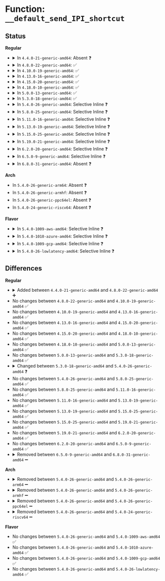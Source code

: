 # Function: <code>__default_send_IPI_shortcut</code>

## Status
<b>Regular</b>
<ul>
<li>
<details>
<summary>In <code>4.4.0-21-generic-amd64</code>: Absent ❓</summary>

```json
{
  "name": "__default_send_IPI_shortcut",
  "collision_type": "Static Duplication",
  "inline_type": "Full",
  "funcs": [
    {
      "addr": 18446744071579215252,
      "name": "__default_send_IPI_shortcut",
      "external": false,
      "loc": "arch/x86/include/asm/ipi.h:61",
      "file": "arch/x86/kernel/apic/apic_flat_64.c",
      "inline": "declared, inlined",
      "caller_inline": [],
      "caller_func": []
    },
    {
      "addr": 18446744071579216086,
      "name": "__default_send_IPI_shortcut",
      "external": false,
      "loc": "arch/x86/include/asm/ipi.h:61",
      "file": "arch/x86/kernel/apic/probe_64.c",
      "inline": "declared, inlined",
      "caller_inline": [
        "arch/x86/kernel/apic/probe_64.c:apic_send_IPI_self"
      ],
      "caller_func": []
    }
  ],
  "symbols": []
}
```
</details>
</li>
<li>
<details>
<summary>In <code>4.8.0-22-generic-amd64</code>: ✅</summary>

```c
void __default_send_IPI_shortcut(unsigned int shortcut, int vector, unsigned int dest)
```

```json
{
  "name": "__default_send_IPI_shortcut",
  "collision_type": "Unique Global",
  "inline_type": "No",
  "funcs": [
    {
      "addr": 18446744071579192528,
      "name": "__default_send_IPI_shortcut",
      "external": true,
      "loc": "arch/x86/kernel/apic/ipi.c:20",
      "file": "arch/x86/kernel/apic/ipi.c",
      "inline": "seen, unknown",
      "caller_inline": [],
      "caller_func": [
        "arch/x86/kernel/apic/probe_64.c:apic_send_IPI_self"
      ]
    }
  ],
  "symbols": [
    {
      "addr": 18446744071579192528,
      "name": "__default_send_IPI_shortcut",
      "section": ".text",
      "bind": "STB_GLOBAL",
      "size": 59
    }
  ]
}
```
</details>
</li>
<li>
<details>
<summary>In <code>4.10.0-19-generic-amd64</code>: ✅</summary>

```c
void __default_send_IPI_shortcut(unsigned int shortcut, int vector, unsigned int dest)
```

```json
{
  "name": "__default_send_IPI_shortcut",
  "collision_type": "Unique Global",
  "inline_type": "No",
  "funcs": [
    {
      "addr": 18446744071579204240,
      "name": "__default_send_IPI_shortcut",
      "external": true,
      "loc": "arch/x86/kernel/apic/ipi.c:20",
      "file": "arch/x86/kernel/apic/ipi.c",
      "inline": "seen, unknown",
      "caller_inline": [],
      "caller_func": [
        "arch/x86/kernel/apic/probe_64.c:apic_send_IPI_self"
      ]
    }
  ],
  "symbols": [
    {
      "addr": 18446744071579204240,
      "name": "__default_send_IPI_shortcut",
      "section": ".text",
      "bind": "STB_GLOBAL",
      "size": 59
    }
  ]
}
```
</details>
</li>
<li>
<details>
<summary>In <code>4.13.0-16-generic-amd64</code>: ✅</summary>

```c
void __default_send_IPI_shortcut(unsigned int shortcut, int vector, unsigned int dest)
```

```json
{
  "name": "__default_send_IPI_shortcut",
  "collision_type": "Unique Global",
  "inline_type": "No",
  "funcs": [
    {
      "addr": 18446744071579202064,
      "name": "__default_send_IPI_shortcut",
      "external": true,
      "loc": "arch/x86/kernel/apic/ipi.c:20",
      "file": "arch/x86/kernel/apic/ipi.c",
      "inline": "seen, unknown",
      "caller_inline": [],
      "caller_func": [
        "arch/x86/kernel/apic/probe_64.c:apic_send_IPI_self"
      ]
    }
  ],
  "symbols": [
    {
      "addr": 18446744071579202064,
      "name": "__default_send_IPI_shortcut",
      "section": ".text",
      "bind": "STB_GLOBAL",
      "size": 59
    }
  ]
}
```
</details>
</li>
<li>
<details>
<summary>In <code>4.15.0-20-generic-amd64</code>: ✅</summary>

```c
void __default_send_IPI_shortcut(unsigned int shortcut, int vector, unsigned int dest)
```

```json
{
  "name": "__default_send_IPI_shortcut",
  "collision_type": "Unique Global",
  "inline_type": "No",
  "funcs": [
    {
      "addr": 18446744071579217568,
      "name": "__default_send_IPI_shortcut",
      "external": true,
      "loc": "arch/x86/kernel/apic/ipi.c:21",
      "file": "arch/x86/kernel/apic/ipi.c",
      "inline": "seen, unknown",
      "caller_inline": [],
      "caller_func": [
        "arch/x86/kernel/apic/probe_64.c:apic_send_IPI_self"
      ]
    }
  ],
  "symbols": [
    {
      "addr": 18446744071579217568,
      "name": "__default_send_IPI_shortcut",
      "section": ".text",
      "bind": "STB_GLOBAL",
      "size": 59
    }
  ]
}
```
</details>
</li>
<li>
<details>
<summary>In <code>4.18.0-10-generic-amd64</code>: ✅</summary>

```c
void __default_send_IPI_shortcut(unsigned int shortcut, int vector, unsigned int dest)
```

```json
{
  "name": "__default_send_IPI_shortcut",
  "collision_type": "Unique Global",
  "inline_type": "No",
  "funcs": [
    {
      "addr": 18446744071579229856,
      "name": "__default_send_IPI_shortcut",
      "external": true,
      "loc": "arch/x86/kernel/apic/ipi.c:21",
      "file": "arch/x86/kernel/apic/ipi.c",
      "inline": "seen, unknown",
      "caller_inline": [],
      "caller_func": [
        "arch/x86/kernel/apic/probe_64.c:apic_send_IPI_self"
      ]
    }
  ],
  "symbols": [
    {
      "addr": 18446744071579229856,
      "name": "__default_send_IPI_shortcut",
      "section": ".text",
      "bind": "STB_GLOBAL",
      "size": 59
    }
  ]
}
```
</details>
</li>
<li>
<details>
<summary>In <code>5.0.0-13-generic-amd64</code>: ✅</summary>

```c
void __default_send_IPI_shortcut(unsigned int shortcut, int vector, unsigned int dest)
```

```json
{
  "name": "__default_send_IPI_shortcut",
  "collision_type": "Unique Global",
  "inline_type": "No",
  "funcs": [
    {
      "addr": 18446744071579253552,
      "name": "__default_send_IPI_shortcut",
      "external": true,
      "loc": "arch/x86/kernel/apic/ipi.c:21",
      "file": "arch/x86/kernel/apic/ipi.c",
      "inline": "seen, unknown",
      "caller_inline": [],
      "caller_func": [
        "arch/x86/kernel/apic/probe_64.c:apic_send_IPI_self"
      ]
    }
  ],
  "symbols": [
    {
      "addr": 18446744071579253552,
      "name": "__default_send_IPI_shortcut",
      "section": ".text",
      "bind": "STB_GLOBAL",
      "size": 59
    }
  ]
}
```
</details>
</li>
<li>
<details>
<summary>In <code>5.3.0-18-generic-amd64</code>: ✅</summary>

```c
void __default_send_IPI_shortcut(unsigned int shortcut, int vector, unsigned int dest)
```

```json
{
  "name": "__default_send_IPI_shortcut",
  "collision_type": "Unique Global",
  "inline_type": "No",
  "funcs": [
    {
      "addr": 18446744071579267568,
      "name": "__default_send_IPI_shortcut",
      "external": true,
      "loc": "arch/x86/kernel/apic/ipi.c:21",
      "file": "arch/x86/kernel/apic/ipi.c",
      "inline": "seen, unknown",
      "caller_inline": [],
      "caller_func": [
        "arch/x86/kernel/apic/probe_64.c:apic_send_IPI_self"
      ]
    }
  ],
  "symbols": [
    {
      "addr": 18446744071579267568,
      "name": "__default_send_IPI_shortcut",
      "section": ".text",
      "bind": "STB_GLOBAL",
      "size": 59
    }
  ]
}
```
</details>
</li>
<li>
<details>
<summary>In <code>5.4.0-26-generic-amd64</code>: Selective Inline ❓</summary>

```c
void __default_send_IPI_shortcut(unsigned int shortcut, int vector)
```

```json
{
  "name": "__default_send_IPI_shortcut",
  "collision_type": "Unique Global",
  "inline_type": "Selective",
  "funcs": [
    {
      "addr": 18446744071579270469,
      "name": "__default_send_IPI_shortcut",
      "external": true,
      "loc": "arch/x86/kernel/apic/ipi.c:110",
      "file": "arch/x86/kernel/apic/ipi.c",
      "inline": "not declared, inlined",
      "caller_inline": [
        "arch/x86/kernel/apic/ipi.c:default_send_IPI_self",
        "arch/x86/kernel/apic/ipi.c:default_send_IPI_all",
        "arch/x86/kernel/apic/ipi.c:default_send_IPI_allbutself"
      ],
      "caller_func": []
    }
  ],
  "symbols": [
    {
      "addr": 18446744071579269680,
      "name": "__default_send_IPI_shortcut",
      "section": ".text",
      "bind": "STB_GLOBAL",
      "size": 68
    }
  ]
}
```
</details>
</li>
<li>
<details>
<summary>In <code>5.8.0-25-generic-amd64</code>: Selective Inline ❓</summary>

```c
void __default_send_IPI_shortcut(unsigned int shortcut, int vector)
```

```json
{
  "name": "__default_send_IPI_shortcut",
  "collision_type": "Unique Global",
  "inline_type": "Selective",
  "funcs": [
    {
      "addr": 18446744071579298453,
      "name": "__default_send_IPI_shortcut",
      "external": true,
      "loc": "arch/x86/kernel/apic/ipi.c:110",
      "file": "arch/x86/kernel/apic/ipi.c",
      "inline": "not declared, inlined",
      "caller_inline": [
        "arch/x86/kernel/apic/ipi.c:default_send_IPI_self",
        "arch/x86/kernel/apic/ipi.c:default_send_IPI_all",
        "arch/x86/kernel/apic/ipi.c:default_send_IPI_allbutself"
      ],
      "caller_func": []
    }
  ],
  "symbols": [
    {
      "addr": 18446744071579297664,
      "name": "__default_send_IPI_shortcut",
      "section": ".text",
      "bind": "STB_GLOBAL",
      "size": 71
    }
  ]
}
```
</details>
</li>
<li>
<details>
<summary>In <code>5.11.0-16-generic-amd64</code>: Selective Inline ❓</summary>

```c
void __default_send_IPI_shortcut(unsigned int shortcut, int vector)
```

```json
{
  "name": "__default_send_IPI_shortcut",
  "collision_type": "Unique Global",
  "inline_type": "Selective",
  "funcs": [
    {
      "addr": 18446744071579303701,
      "name": "__default_send_IPI_shortcut",
      "external": true,
      "loc": "arch/x86/kernel/apic/ipi.c:111",
      "file": "arch/x86/kernel/apic/ipi.c",
      "inline": "not declared, inlined",
      "caller_inline": [
        "arch/x86/kernel/apic/ipi.c:default_send_IPI_self",
        "arch/x86/kernel/apic/ipi.c:default_send_IPI_all",
        "arch/x86/kernel/apic/ipi.c:default_send_IPI_allbutself"
      ],
      "caller_func": []
    }
  ],
  "symbols": [
    {
      "addr": 18446744071579302912,
      "name": "__default_send_IPI_shortcut",
      "section": ".text",
      "bind": "STB_GLOBAL",
      "size": 71
    }
  ]
}
```
</details>
</li>
<li>
<details>
<summary>In <code>5.13.0-19-generic-amd64</code>: Selective Inline ❓</summary>

```c
void __default_send_IPI_shortcut(unsigned int shortcut, int vector)
```

```json
{
  "name": "__default_send_IPI_shortcut",
  "collision_type": "Unique Global",
  "inline_type": "Selective",
  "funcs": [
    {
      "addr": 18446744071579306597,
      "name": "__default_send_IPI_shortcut",
      "external": true,
      "loc": "arch/x86/kernel/apic/ipi.c:111",
      "file": "arch/x86/kernel/apic/ipi.c",
      "inline": "not declared, inlined",
      "caller_inline": [
        "arch/x86/kernel/apic/ipi.c:default_send_IPI_self",
        "arch/x86/kernel/apic/ipi.c:default_send_IPI_all",
        "arch/x86/kernel/apic/ipi.c:default_send_IPI_allbutself"
      ],
      "caller_func": []
    }
  ],
  "symbols": [
    {
      "addr": 18446744071579305776,
      "name": "__default_send_IPI_shortcut",
      "section": ".text",
      "bind": "STB_GLOBAL",
      "size": 75
    }
  ]
}
```
</details>
</li>
<li>
<details>
<summary>In <code>5.15.0-25-generic-amd64</code>: Selective Inline ❓</summary>

```c
void __default_send_IPI_shortcut(unsigned int shortcut, int vector)
```

```json
{
  "name": "__default_send_IPI_shortcut",
  "collision_type": "Unique Global",
  "inline_type": "Selective",
  "funcs": [
    {
      "addr": 18446744071579354853,
      "name": "__default_send_IPI_shortcut",
      "external": true,
      "loc": "arch/x86/kernel/apic/ipi.c:111",
      "file": "arch/x86/kernel/apic/ipi.c",
      "inline": "not declared, inlined",
      "caller_inline": [
        "arch/x86/kernel/apic/ipi.c:default_send_IPI_self",
        "arch/x86/kernel/apic/ipi.c:default_send_IPI_all",
        "arch/x86/kernel/apic/ipi.c:default_send_IPI_allbutself"
      ],
      "caller_func": []
    }
  ],
  "symbols": [
    {
      "addr": 18446744071579353856,
      "name": "__default_send_IPI_shortcut",
      "section": ".text",
      "bind": "STB_GLOBAL",
      "size": 75
    }
  ]
}
```
</details>
</li>
<li>
<details>
<summary>In <code>5.19.0-21-generic-amd64</code>: Selective Inline ❓</summary>

```c
void __default_send_IPI_shortcut(unsigned int shortcut, int vector)
```

```json
{
  "name": "__default_send_IPI_shortcut",
  "collision_type": "Unique Global",
  "inline_type": "Selective",
  "funcs": [
    {
      "addr": 18446744071579417253,
      "name": "__default_send_IPI_shortcut",
      "external": true,
      "loc": "arch/x86/kernel/apic/ipi.c:111",
      "file": "arch/x86/kernel/apic/ipi.c",
      "inline": "not declared, inlined",
      "caller_inline": [
        "arch/x86/kernel/apic/ipi.c:default_send_IPI_self",
        "arch/x86/kernel/apic/ipi.c:default_send_IPI_all",
        "arch/x86/kernel/apic/ipi.c:default_send_IPI_allbutself"
      ],
      "caller_func": []
    }
  ],
  "symbols": [
    {
      "addr": 18446744071579416224,
      "name": "__default_send_IPI_shortcut",
      "section": ".text",
      "bind": "STB_GLOBAL",
      "size": 85
    }
  ]
}
```
</details>
</li>
<li>
<details>
<summary>In <code>6.2.0-20-generic-amd64</code>: Selective Inline ❓</summary>

```c
void __default_send_IPI_shortcut(unsigned int shortcut, int vector)
```

```json
{
  "name": "__default_send_IPI_shortcut",
  "collision_type": "Unique Global",
  "inline_type": "Selective",
  "funcs": [
    {
      "addr": 18446744071579500325,
      "name": "__default_send_IPI_shortcut",
      "external": true,
      "loc": "arch/x86/kernel/apic/ipi.c:111",
      "file": "arch/x86/kernel/apic/ipi.c",
      "inline": "not declared, inlined",
      "caller_inline": [
        "arch/x86/kernel/apic/ipi.c:default_send_IPI_self",
        "arch/x86/kernel/apic/ipi.c:default_send_IPI_all",
        "arch/x86/kernel/apic/ipi.c:default_send_IPI_allbutself"
      ],
      "caller_func": []
    }
  ],
  "symbols": [
    {
      "addr": 18446744071579499152,
      "name": "__default_send_IPI_shortcut",
      "section": ".text",
      "bind": "STB_GLOBAL",
      "size": 85
    }
  ]
}
```
</details>
</li>
<li>
<details>
<summary>In <code>6.5.0-9-generic-amd64</code>: Selective Inline ❓</summary>

```c
void __default_send_IPI_shortcut(unsigned int shortcut, int vector)
```

```json
{
  "name": "__default_send_IPI_shortcut",
  "collision_type": "Unique Global",
  "inline_type": "Selective",
  "funcs": [
    {
      "addr": 18446744071579512485,
      "name": "__default_send_IPI_shortcut",
      "external": true,
      "loc": "arch/x86/kernel/apic/ipi.c:111",
      "file": "arch/x86/kernel/apic/ipi.c",
      "inline": "not declared, inlined",
      "caller_inline": [
        "arch/x86/kernel/apic/ipi.c:default_send_IPI_self",
        "arch/x86/kernel/apic/ipi.c:default_send_IPI_all",
        "arch/x86/kernel/apic/ipi.c:default_send_IPI_allbutself"
      ],
      "caller_func": []
    }
  ],
  "symbols": [
    {
      "addr": 18446744071579511328,
      "name": "__default_send_IPI_shortcut",
      "section": ".text",
      "bind": "STB_GLOBAL",
      "size": 85
    }
  ]
}
```
</details>
</li>
<li>
<details>
<summary>In <code>6.8.0-31-generic-amd64</code>: Absent ❓</summary>

```json
{
  "name": "__default_send_IPI_shortcut",
  "collision_type": "Unique Static",
  "inline_type": "Full",
  "funcs": [
    {
      "addr": 18446744071579540933,
      "name": "__default_send_IPI_shortcut",
      "external": false,
      "loc": "arch/x86/kernel/apic/ipi.c:152",
      "file": "arch/x86/kernel/apic/ipi.c",
      "inline": "not declared, inlined",
      "caller_inline": [
        "arch/x86/kernel/apic/ipi.c:default_send_IPI_self",
        "arch/x86/kernel/apic/ipi.c:default_send_IPI_all",
        "arch/x86/kernel/apic/ipi.c:default_send_IPI_allbutself"
      ],
      "caller_func": []
    }
  ],
  "symbols": []
}
```
</details>
</li>
</ul>
<b>Arch</b>
<ul>
<li>
In <code>5.4.0-26-generic-arm64</code>: Absent ❓
</li>
<li>
In <code>5.4.0-26-generic-armhf</code>: Absent ❓
</li>
<li>
In <code>5.4.0-26-generic-ppc64el</code>: Absent ❓
</li>
<li>
In <code>5.4.0-24-generic-riscv64</code>: Absent ❓
</li>
</ul>
<b>Flavor</b>
<ul>
<li>
<details>
<summary>In <code>5.4.0-1009-aws-amd64</code>: Selective Inline ❓</summary>

```c
void __default_send_IPI_shortcut(unsigned int shortcut, int vector)
```

```json
{
  "name": "__default_send_IPI_shortcut",
  "collision_type": "Unique Global",
  "inline_type": "Selective",
  "funcs": [
    {
      "addr": 18446744071579269173,
      "name": "__default_send_IPI_shortcut",
      "external": true,
      "loc": "arch/x86/kernel/apic/ipi.c:110",
      "file": "arch/x86/kernel/apic/ipi.c",
      "inline": "not declared, inlined",
      "caller_inline": [
        "arch/x86/kernel/apic/ipi.c:default_send_IPI_self",
        "arch/x86/kernel/apic/ipi.c:default_send_IPI_all",
        "arch/x86/kernel/apic/ipi.c:default_send_IPI_allbutself"
      ],
      "caller_func": []
    }
  ],
  "symbols": [
    {
      "addr": 18446744071579268384,
      "name": "__default_send_IPI_shortcut",
      "section": ".text",
      "bind": "STB_GLOBAL",
      "size": 68
    }
  ]
}
```
</details>
</li>
<li>
<details>
<summary>In <code>5.4.0-1010-azure-amd64</code>: Selective Inline ❓</summary>

```c
void __default_send_IPI_shortcut(unsigned int shortcut, int vector)
```

```json
{
  "name": "__default_send_IPI_shortcut",
  "collision_type": "Unique Global",
  "inline_type": "Selective",
  "funcs": [
    {
      "addr": 18446744071579204517,
      "name": "__default_send_IPI_shortcut",
      "external": true,
      "loc": "arch/x86/kernel/apic/ipi.c:110",
      "file": "arch/x86/kernel/apic/ipi.c",
      "inline": "not declared, inlined",
      "caller_inline": [
        "arch/x86/kernel/apic/ipi.c:default_send_IPI_self",
        "arch/x86/kernel/apic/ipi.c:default_send_IPI_all",
        "arch/x86/kernel/apic/ipi.c:default_send_IPI_allbutself"
      ],
      "caller_func": []
    }
  ],
  "symbols": [
    {
      "addr": 18446744071579203808,
      "name": "__default_send_IPI_shortcut",
      "section": ".text",
      "bind": "STB_GLOBAL",
      "size": 68
    }
  ]
}
```
</details>
</li>
<li>
<details>
<summary>In <code>5.4.0-1009-gcp-amd64</code>: Selective Inline ❓</summary>

```c
void __default_send_IPI_shortcut(unsigned int shortcut, int vector)
```

```json
{
  "name": "__default_send_IPI_shortcut",
  "collision_type": "Unique Global",
  "inline_type": "Selective",
  "funcs": [
    {
      "addr": 18446744071579270373,
      "name": "__default_send_IPI_shortcut",
      "external": true,
      "loc": "arch/x86/kernel/apic/ipi.c:110",
      "file": "arch/x86/kernel/apic/ipi.c",
      "inline": "not declared, inlined",
      "caller_inline": [
        "arch/x86/kernel/apic/ipi.c:default_send_IPI_self",
        "arch/x86/kernel/apic/ipi.c:default_send_IPI_all",
        "arch/x86/kernel/apic/ipi.c:default_send_IPI_allbutself"
      ],
      "caller_func": []
    }
  ],
  "symbols": [
    {
      "addr": 18446744071579269584,
      "name": "__default_send_IPI_shortcut",
      "section": ".text",
      "bind": "STB_GLOBAL",
      "size": 68
    }
  ]
}
```
</details>
</li>
<li>
<details>
<summary>In <code>5.4.0-26-lowlatency-amd64</code>: Selective Inline ❓</summary>

```c
void __default_send_IPI_shortcut(unsigned int shortcut, int vector)
```

```json
{
  "name": "__default_send_IPI_shortcut",
  "collision_type": "Unique Global",
  "inline_type": "Selective",
  "funcs": [
    {
      "addr": 18446744071579275973,
      "name": "__default_send_IPI_shortcut",
      "external": true,
      "loc": "arch/x86/kernel/apic/ipi.c:110",
      "file": "arch/x86/kernel/apic/ipi.c",
      "inline": "not declared, inlined",
      "caller_inline": [
        "arch/x86/kernel/apic/ipi.c:default_send_IPI_self",
        "arch/x86/kernel/apic/ipi.c:default_send_IPI_all",
        "arch/x86/kernel/apic/ipi.c:default_send_IPI_allbutself"
      ],
      "caller_func": []
    }
  ],
  "symbols": [
    {
      "addr": 18446744071579275184,
      "name": "__default_send_IPI_shortcut",
      "section": ".text",
      "bind": "STB_GLOBAL",
      "size": 68
    }
  ]
}
```
</details>
</li>
</ul>

## Differences
<b>Regular</b>
<ul>
<li>
<details>
<summary>Added between <code>4.4.0-21-generic-amd64</code> and <code>4.8.0-22-generic-amd64</code> ➕</summary>

```c
void __default_send_IPI_shortcut(unsigned int shortcut, int vector, unsigned int dest)
```
</details>
</li>
<li>
No changes between <code>4.8.0-22-generic-amd64</code> and <code>4.10.0-19-generic-amd64</code> ✅
</li>
<li>
No changes between <code>4.10.0-19-generic-amd64</code> and <code>4.13.0-16-generic-amd64</code> ✅
</li>
<li>
No changes between <code>4.13.0-16-generic-amd64</code> and <code>4.15.0-20-generic-amd64</code> ✅
</li>
<li>
No changes between <code>4.15.0-20-generic-amd64</code> and <code>4.18.0-10-generic-amd64</code> ✅
</li>
<li>
No changes between <code>4.18.0-10-generic-amd64</code> and <code>5.0.0-13-generic-amd64</code> ✅
</li>
<li>
No changes between <code>5.0.0-13-generic-amd64</code> and <code>5.3.0-18-generic-amd64</code> ✅
</li>
<li>
<details>
<summary>Changed between <code>5.3.0-18-generic-amd64</code> and <code>5.4.0-26-generic-amd64</code> ❓</summary>
<ul>
<li>
<b>Param removed. </b>
<code>unsigned int dest</code>
</li>
</ul>
</details>
</li>
<li>
No changes between <code>5.4.0-26-generic-amd64</code> and <code>5.8.0-25-generic-amd64</code> ✅
</li>
<li>
No changes between <code>5.8.0-25-generic-amd64</code> and <code>5.11.0-16-generic-amd64</code> ✅
</li>
<li>
No changes between <code>5.11.0-16-generic-amd64</code> and <code>5.13.0-19-generic-amd64</code> ✅
</li>
<li>
No changes between <code>5.13.0-19-generic-amd64</code> and <code>5.15.0-25-generic-amd64</code> ✅
</li>
<li>
No changes between <code>5.15.0-25-generic-amd64</code> and <code>5.19.0-21-generic-amd64</code> ✅
</li>
<li>
No changes between <code>5.19.0-21-generic-amd64</code> and <code>6.2.0-20-generic-amd64</code> ✅
</li>
<li>
No changes between <code>6.2.0-20-generic-amd64</code> and <code>6.5.0-9-generic-amd64</code> ✅
</li>
<li>
<details>
<summary>Removed between <code>6.5.0-9-generic-amd64</code> and <code>6.8.0-31-generic-amd64</code> ➖</summary>

```c
void __default_send_IPI_shortcut(unsigned int shortcut, int vector)
```
</details>
</li>
</ul>
<b>Arch</b>
<ul>
<li>
<details>
<summary>Removed between <code>5.4.0-26-generic-amd64</code> and <code>5.4.0-26-generic-arm64</code> ➖</summary>

```c
void __default_send_IPI_shortcut(unsigned int shortcut, int vector)
```
</details>
</li>
<li>
<details>
<summary>Removed between <code>5.4.0-26-generic-amd64</code> and <code>5.4.0-26-generic-armhf</code> ➖</summary>

```c
void __default_send_IPI_shortcut(unsigned int shortcut, int vector)
```
</details>
</li>
<li>
<details>
<summary>Removed between <code>5.4.0-26-generic-amd64</code> and <code>5.4.0-26-generic-ppc64el</code> ➖</summary>

```c
void __default_send_IPI_shortcut(unsigned int shortcut, int vector)
```
</details>
</li>
<li>
<details>
<summary>Removed between <code>5.4.0-26-generic-amd64</code> and <code>5.4.0-24-generic-riscv64</code> ➖</summary>

```c
void __default_send_IPI_shortcut(unsigned int shortcut, int vector)
```
</details>
</li>
</ul>
<b>Flavor</b>
<ul>
<li>
No changes between <code>5.4.0-26-generic-amd64</code> and <code>5.4.0-1009-aws-amd64</code> ✅
</li>
<li>
No changes between <code>5.4.0-26-generic-amd64</code> and <code>5.4.0-1010-azure-amd64</code> ✅
</li>
<li>
No changes between <code>5.4.0-26-generic-amd64</code> and <code>5.4.0-1009-gcp-amd64</code> ✅
</li>
<li>
No changes between <code>5.4.0-26-generic-amd64</code> and <code>5.4.0-26-lowlatency-amd64</code> ✅
</li>
</ul>
